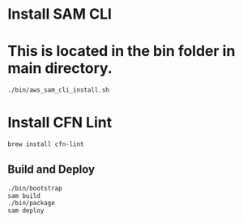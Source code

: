 # Install SAM CLI 
# This is located in the bin folder in main directory.

```sh
./bin/aws_sam_cli_install.sh
```

# Install CFN Lint

```sh
brew install cfn-lint
```

## Build and Deploy

```sh
./bin/bootstrap
sam build
./bin/package
sam deploy
```